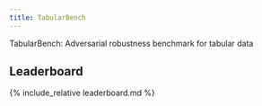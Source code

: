 ```yaml
---
title: TabularBench
---
```


TabularBench: Adversarial robustness benchmark for tabular data

## Leaderboard

{% include_relative leaderboard.md %}
